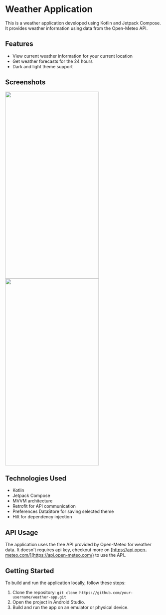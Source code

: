 # Weather Application

This is a weather application developed using Kotlin and Jetpack Compose. It provides weather information using data from the Open-Meteo API.

## Features

- View current weather information for your current location
- Get weather forecasts for the 24 hours
- Dark and light theme support

## Screenshots

<img src="https://github.com/Vaibhav-214/Weather-App-CC/assets/94449143/827e9478-37be-463d-ac5a-107f74f83edb" width="300" height = "600" /> <img src="https://github.com/Vaibhav-214/Weather-App-CC/assets/94449143/587d978b-c9c7-4ecf-9737-c6bd38be347f" width="300" height="600" />

## Technologies Used

- Kotlin
- Jetpack Compose
- MVVM architecture
- Retrofit for API communication
- Preferences DataStore for saving selected theme
- Hilt for dependency injection

## API Usage

The application uses the free API provided by Open-Meteo for weather data. It doesn't requires api key, checkout more on [https://api.open-meteo.com/](https://api.open-meteo.com/) to use the API..

## Getting Started

To build and run the application locally, follow these steps:

1. Clone the repository: `git clone https://github.com/your-username/weather-app.git`
2. Open the project in Android Studio.
3. Build and run the app on an emulator or physical device.





